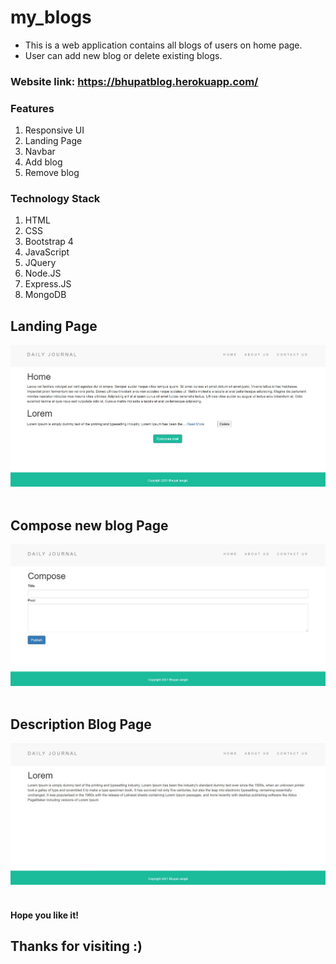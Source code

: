 # my_blogs
- This is a web application contains all blogs of users on home page.
- User can add new blog or delete existing blogs.

### Website link: https://bhupatblog.herokuapp.com/

### Features
1. Responsive UI
2. Landing Page
3. Navbar
4. Add blog
5. Remove blog


### Technology Stack
1. HTML
2. CSS
3. Bootstrap 4
4. JavaScript
5. JQuery
6. Node.JS
7. Express.JS
8. MongoDB

## Landing Page

<img src="https://github.com/bhupatjangid/my_blog/blob/main/home.JPG" width="800"/>
<br>
<br>

## Compose new blog Page 

<img src="https://github.com/bhupatjangid/my_blog/blob/main/compose.JPG" width="800"/>
<br>
<br>

## Description Blog Page

<img src="https://github.com/bhupatjangid/my_blog/blob/main/description.JPG" width="800"/>
<br>
<br>



#### Hope you like it!

## Thanks for visiting :)
